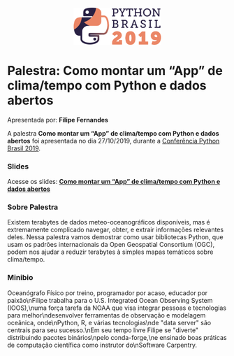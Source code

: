 <p align="center"><img src="../../logo_python_brasil_2019-01.svg" width="200"></p>

# Palestra: Como montar um “App” de clima/tempo com Python e dados abertos
Apresentada por: **Filipe Fernandes**


A palestra **Como montar um “App” de clima/tempo com Python e dados abertos** foi apresentada no dia 27/10/2019, durante a [Conferência Python Brasil 2019](http://2019.pythonbrasil.org.br).



### Slides

Acesse os slides: **[Como montar um “App” de clima/tempo com Python e dados abertos](https://ocefpaf.github.io/2019-10-27-PyBr-talk/#/title-slide)**



### Sobre Palestra
Existem terabytes de dados meteo-oceanográficos disponíveis, mas é extremamente complicado navegar, obter, e extrair informações relevantes deles. Nessa palestra vamos demostrar como usar bibliotecas Python, que usam os padrões internacionais da Open Geospatial Consortium (OGC), podem nos ajudar a reduzir terabytes à simples mapas temáticos sobre clima/tempo.



### Minibio
Oceanógrafo Físico por treino, programador por acaso, educador por paixão\nFilipe trabalha para o U.S. Integrated Ocean Observing System (IOOS),\numa força tarefa da NOAA que visa integrar pessoas e tecnologias para melhor\ndesenvolver ferramentas de observação e modelagem oceânica, onde\nPython, R, e várias tecnologias\nde "data server" são centrais para seu sucesso.\nEm seu tempo livre Filipe se "diverte" distribuindo pacotes binários\npelo conda-forge,\ne ensinado boas práticas de computação científica como instrutor do\nSoftware Carpentry.


